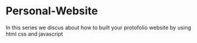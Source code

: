 # Personal-Website
In this series we discus about how to built your protofolio website by using html css and javascript
